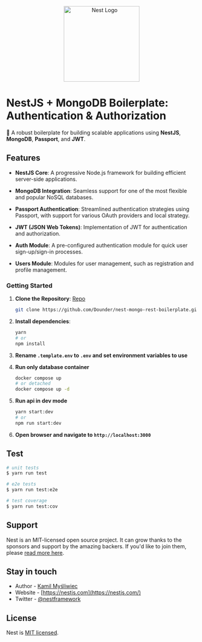 <p align="center">
  <a href="http://nestjs.com/" target="blank"><img src="https://nestjs.com/img/logo-small.svg" width="200" alt="Nest Logo" /></a>
</p>

# NestJS + MongoDB Boilerplate: Authentication & Authorization

🚀 A robust boilerplate for building scalable applications using **NestJS**, **MongoDB**, **Passport**, and **JWT**.

## Features

- **NestJS Core**: A progressive Node.js framework for building efficient server-side applications.
- **MongoDB Integration**: Seamless support for one of the most flexible and popular NoSQL databases.

- **Passport Authentication**: Streamlined authentication strategies using Passport, with support for various OAuth providers and local strategy.

- **JWT (JSON Web Tokens)**: Implementation of JWT for authentication and authorization.

- **Auth Module**: A pre-configured authentication module for quick user sign-up/sign-in processes.

- **Users Module**: Modules for user management, such as registration and profile management.

### Getting Started

1. **Clone the Repository**: [Repo](https://github.com/Dounder/nest-mongo-rest-boilerplate.git)

   ```bash
   git clone https://github.com/Dounder/nest-mongo-rest-boilerplate.git
   ```

2. **Install dependencies**:

   ```bash
   yarn
   # or
   npm install

   ```

3. **Rename `.template.env` to `.env` and set environment variables to use**
4. **Run only database container**

   ```bash
   docker compose up
   # or detached
   docker compose up -d
   ```

5. **Run api in dev mode**

   ```bash
   yarn start:dev
   # or
   npm run start:dev
   ```

6. **Open browser and navigate to `http://localhost:3000`**

## Test

```bash
# unit tests
$ yarn run test

# e2e tests
$ yarn run test:e2e

# test coverage
$ yarn run test:cov
```

## Support

Nest is an MIT-licensed open source project. It can grow thanks to the sponsors and support by the amazing backers. If you'd like to join them, please [read more here](https://docs.nestjs.com/support).

## Stay in touch

- Author - [Kamil Myśliwiec](https://kamilmysliwiec.com)
- Website - [https://nestjs.com](https://nestjs.com/)
- Twitter - [@nestframework](https://twitter.com/nestframework)

## License

Nest is [MIT licensed](LICENSE).
